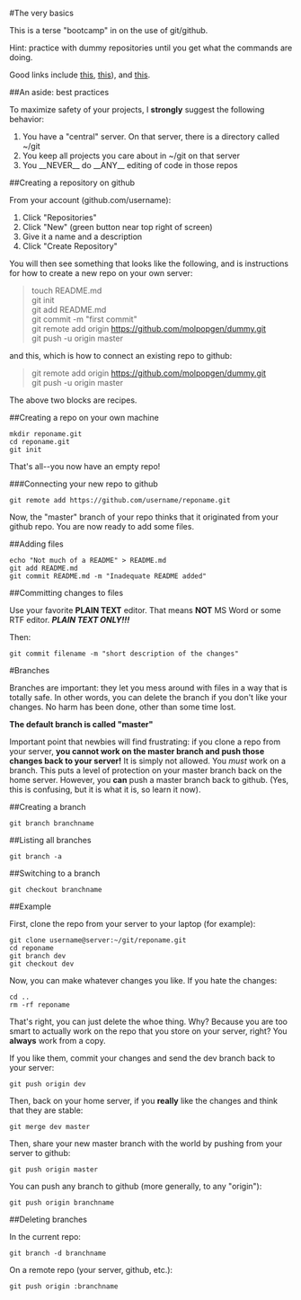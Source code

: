 #The very basics

This is a terse "bootcamp" in on the use of git/github.

Hint: practice with dummy repositories until you get what the commands are doing.

Good links include [this](http://githowto.com/), [this](https://help.github.com/)), and [this](http://git-scm.com/book/en/Git-Branching-Basic-Branching-and-Mergin).

##An aside: best practices

To maximize safety of your projects, I __strongly__ suggest the following behavior:

<ol>
<li>You have a "central" server.  On that server, there is a directory called ~/git</li>
<li>You keep all projects you care about in ~/git on that server</li>
<li>You __NEVER__ do __ANY__ editing of code in those repos</li>
</ol>
##Creating a repository on github

From your account (github.com/username):

<ol>
<li>Click "Repositories"</li>
<li>Click "New" (green button near top right of screen)</li>
<li>Give it a name and a description</li>
<li>Click "Create Repository"</li>
</ol>

You will then see something that looks like the following, and is instructions for how to create a new repo on your own server:

> touch README.md<br>
> git init<br>
> git add README.md<br>
> git commit -m "first commit"<br>
> git remote add origin https://github.com/molpopgen/dummy.git<br>
> git push -u origin master<br>

and this, which is how to connect an existing repo to github:

>git remote add origin https://github.com/molpopgen/dummy.git<br>
>git push -u origin master<br>

The above two blocks are recipes.

##Creating a repo on your own machine

```
mkdir reponame.git
cd reponame.git
git init
```

That's all--you now have an empty repo!

###Connecting your new repo to github

```
git remote add https://github.com/username/reponame.git
```

Now, the "master" branch of your repo thinks that it originated from your github repo.  You are now ready to add some files.

##Adding files

```
echo "Not much of a README" > README.md
git add README.md
git commit README.md -m "Inadequate README added"
```

##Committing changes to files

Use your favorite __PLAIN TEXT__ editor.  That means __NOT__ MS Word or some RTF editor.  ___PLAIN  TEXT ONLY!!!___

Then:
```
git commit filename -m "short description of the changes"
```

#Branches

Branches are important:  they let you mess around with files in a way that is totally safe.  In other words, you can delete the branch if you don't like your changes.  No harm has been done, other than some time lost.

__The default branch is called "master"__

Important point that newbies will find frustrating:  if you clone a repo from your server, __you cannot work on the master branch and push those changes back to your server!__  It is simply not allowed.  You _must_ work on a branch.  This puts a level of protection on your master branch back on the home server.  However, you __can__ push a master branch back to github.  (Yes, this is confusing, but it is what it is, so learn it now).

##Creating a branch

```
git branch branchname
```

##Listing all branches

```
git branch -a
```

##Switching to a branch

```
git checkout branchname
```

##Example

First, clone the repo from your server to your laptop (for example):

```
git clone username@server:~/git/reponame.git
cd reponame
git branch dev
git checkout dev
```

Now, you can make whatever changes you like.  If you hate the changes:

```
cd ..
rm -rf reponame
```

That's right, you can just delete the whoe thing.  Why?  Because you are too smart to actually work on the repo that you store on your server, right?  You __always__ work from a copy.

If you like them, commit your changes and send the dev branch back to your server:

```
git push origin dev
```

Then, back on your home server, if you __really__ like the changes and think that they are stable:

```
git merge dev master
```


Then, share your new master branch with the world by pushing from your server to github:

```
git push origin master
```

You can push any branch to  github (more generally, to any "origin"):

```
git push origin branchname
```

##Deleting branches

In the current repo:

```
git branch -d branchname
```

On a remote repo (your server, github, etc.):

```
git push origin :branchname
```


